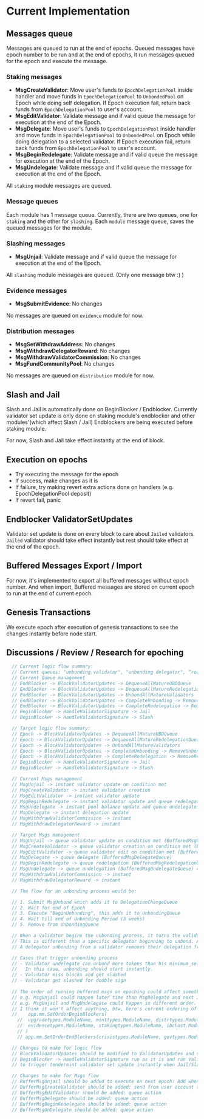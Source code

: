 <!--
order: 2
-->

# Current Implementation

## Messages queue

Messages are queued to run at the end of epochs.
Queued messages have epoch number to be run and at the end of epochs, it run messages queued for the epoch and execute the message.

### Staking messages
- **MsgCreateValidator**: Move user's funds to `EpochDelegationPool` inside handler and move funds in `EpochDelegationPool` to `UnbondedPool` on Epoch while doing self delegation. If Epoch execution fail, return back funds from `EpochDelegationPool` to user's account.
- **MsgEditValidator**: Validate message and if valid queue the message for execution at the end of the Epoch.
- **MsgDelegate**: Move user's funds to `EpochDelegationPool` inside handler and move funds in `EpochDelegationPool` to `UnbondedPool` on Epoch while doing delegation to a selected validator. If Epoch execution fail, return back funds from `EpochDelegationPool` to user's account.
- **MsgBeginRedelegate**: Validate message and if valid queue the message for execution at the end of the Epoch.
- **MsgUndelegate**: Validate message and if valid queue the message for execution at the end of the Epoch.

All `staking` module messages are queued.
### Message queues

Each module has 1 message queue. Currently, there are two queues, one for `staking` and the other for `slashing`.
Each `module` message queue, saves the queued messages for the module.

### Slashing messages
- **MsgUnjail**: Validate message and if valid queue the message for execution at the end of the Epoch.

All `slashing` module messages are queued. (Only one message btw :) )
### Evidence messages
- **MsgSubmitEvidence**: No changes

No messages are queued on `evidence` module for now.

### Distribution messages
- **MsgSetWithdrawAddress**: No changes
- **MsgWithdrawDelegatorReward**: No changes
- **MsgWithdrawValidatorCommission**: No changes
- **MsgFundCommunityPool**: No changes

No messages are queued on `distribution` module for now.

## Slash and Jail

Slash and Jail is automatically done on BeginBlocker / Endblocker.
Currently validator set update is only done on staking module's endblocker and other modules'(which affect Slash / Jail) Endblockers are being executed before staking module.

For now, Slash and Jail take effect instantly at the end of block.

## Execution on epochs
- Try executing the message for the epoch
- If success, make changes as it is
- If failure, try making revert extra actions done on handlers (e.g. EpochDelegationPool deposit)
- If revert fail, panic

## Endblocker ValidatorSetUpdates

Validator set update is done on every block to care about `Jailed` validators.
`Jailed` validator should take effect instantly but rest should take effect at the end of the epoch.

## Buffered Messages Export / Import

For now, it's implemented to export all buffered messages without epoch number. And when import, Buffered messages are stored on current epoch to run at the end of current epoch.

## Genesis Transactions

We execute epoch after execution of genesis transactions to see the changes instantly before node start.

## Discussions / Review / Research for epoching

```go
  // Current logic flow summary:
  // Current queues: "unbonding validator", "unbonding delegator", “redelegation"
  // Current Queue management
  // EndBlocker -> BlockValidatorUpdates -> DequeueAllMatureUBDQueue
  // EndBlocker -> BlockValidatorUpdates -> DequeueAllMatureRedelegationQueue
  // EndBlocker -> BlockValidatorUpdates -> UnbondAllMatureValidators 
  // EndBlocker -> BlockValidatorUpdates -> CompleteUnbonding -> RemoveUnbondingDelegation
  // EndBlocker -> BlockValidatorUpdates -> CompleteRedelegation -> RemoveRedelegation
  // BeginBlocker -> HandleValidatorSignature -> Jail
  // BeginBlocker -> HandleValidatorSignature -> Slash

  // Target logic flow summary:
  // Epoch -> BlockValidatorUpdates -> DequeueAllMatureUBDQueue
  // Epoch -> BlockValidatorUpdates -> DequeueAllMatureRedelegationQueue
  // Epoch -> BlockValidatorUpdates -> UnbondAllMatureValidators 
  // Epoch -> BlockValidatorUpdates -> CompleteUnbonding -> RemoveUnbondingDelegation
  // Epoch -> BlockValidatorUpdates -> CompleteRedelegation -> RemoveRedelegation
  // BeginBlocker -> HandleValidatorSignature -> Jail
  // BeginBlocker -> HandleValidatorSignature -> Slash

  // Current Msgs management
  // MsgUnjail -> instant validator update on condition met
  // MsgCreateValidator -> instant validator creation
  // MsgEditValidator -> instant validator update
  // MsgBeginRedelegate -> instant validator update and queue redelegation
  // MsgUndelegate -> instant pool balance update and queue undelegate
  // MsgDelegate -> instant delegation update
  // MsgWithdrawValidatorCommission -> instant
  // MsgWithdrawDelegatorReward -> instant

  // Target Msgs management
  // MsgUnjail -> queue validator update on condition met (BufferedMsgUnjailQueue)
  // MsgCreateValidator -> queue validator creation on condition met (BufferedMsgCreateValidatorQueue)
  // MsgEditValidator -> queue validator edit on condition met (BufferedMsgEditValidatorQueue)
  // MsgDelegate -> queue delegate (BufferedMsgDelegateQueue)
  // MsgBeginRedelegate -> queue redelegation (BufferedMsgRedelegationQueue) => move tokens between validators on epoch => After 3 weeks time, it should automatically remove redelegation entry for completion even though it's nott the end of epoch
  // MsgUndelegate -> queue undelegation (BufferedMsgUndelegateQueue) => move tokens to NotBondedPool and start unbonding period on epoch => After 3 weeks time, it should automatically unbond even though it’s not the end of epoch
  // MsgWithdrawValidatorCommission -> instant
  // MsgWithdrawDelegatorReward -> instant

  // The flow for an unbonding process would be:

  // 1. Submit MsgUnbond which adds it to DelegationChangeQueue
  // 2. Wait for end of Epoch
  // 3. Execute "BeginUnbonding", this adds it to UnbondingQueue
  // 4. Wait till end of Unbonding Period (3 weeks)
  // 5. Remove from UnbondingQueue

  // When a validator begins the unbonding process, it turns the validator into unbonding state instantly.
  // This is different than a specific delegator beginning to unbond. A validator beginning to unbond means that it's not in the set any more.
  // A delegator unbonding from a validator removes their delegation from the validator.

  // Cases that trigger unbonding process
  // - Validator undelegate can unbond more tokens than his minimum_self_delegation and it will automatically turn the validator into unbonding
  //   In this case, unbonding should start instantly.
  // - Validator miss blocks and get slashed
  // - Validator get slashed for double sign
  
  // The order of running buffered msgs on epoching could affect something?
  // e.g. MsgUnjail could happen later time than MsgDelegate and next Jail/Slash event.
  // e.g. MsgUnjail and MsgUndelegate could happen in different order. MsgUndelegate after MsgUnjail.
  // I think it won't affect anything, btw, here's current ordering of implementation in simapp.
  // 	app.mm.SetOrderBeginBlockers(
	// 	upgradetypes.ModuleName, minttypes.ModuleName, distrtypes.ModuleName, slashingtypes.ModuleName,
	// 	evidencetypes.ModuleName, stakingtypes.ModuleName, ibchost.ModuleName,
	// )
	// app.mm.SetOrderEndBlockers(crisistypes.ModuleName, govtypes.ModuleName, stakingtypes.ModuleName)

  // Changes to make for logic flow
  // BlockValidatorUpdates should be modified to ValidatorUpdates and should be called on Epoch
  // BeginBlocker -> HandleValidatorSignature run as it is and run ValidatorUpdates when it's updated on EndBlocker
  // to trigger tendermint validator set update instantly when Jail/Slash case.

  // Changes to make for Msgs flow
  // BufferMsgUnjail should be added to execute on next epoch: Add when condition met
  // BufferMsgCreateValidator should be added: send from user account to NotBondedPool and queue action
  // BufferMsgEditValidator should be added: queue action
  // BufferMsgDelegate should be added: queue action
  // BufferMsgBeginRedelegate should be added: queue action
  // BufferMsgUnDelegate should be added: queue action
```